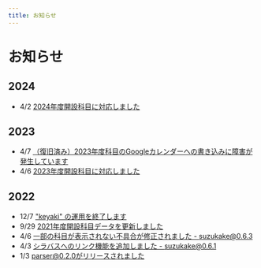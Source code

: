 ```yaml
---
title: お知らせ
---
```


# お知らせ

## 2024

- 4/2 [2024年度開設科目に対応しました](./240402_kdb-update.md)

## 2023

- 4/7 [（復旧済み）2023年度科目のGoogleカレンダーへの書き込みに障害が発生しています](./230407_outage.md)
- 4/6 [2023年度開設科目に対応しました](./230406_kdb-update.md)

## 2022

- 12/7 ["keyaki" の運用を終了します](./221207_keyaki-end.md)
- 9/29 [2021年度開設科目データを更新しました](./210929_kdb-update.md)
- 4/6 [一部の科目が表示されない不具合が修正されました - suzukake@0.6.3](./210406_suzukake-0.6.1.md)
- 4/3 [シラバスへのリンク機能を追加しました - suzukake@0.6.1](./210403_kdb-update.md)
- 1/3 [parser@0.2.0がリリースされました](./210103_parser-0.2.0.md)
